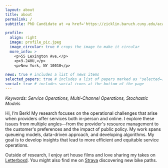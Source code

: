 ```yaml
---
layout: about
title: about
permalink: /
subtitle: PhD Candidate at <a href='https://zicklin.baruch.cuny.edu/academic-programs/doctoral/areas-of-study/operations-and-decision-analytics/'>Baruch College, Zicklin School of Business, CUNY</a>. 

profile:
  align: right
  image: profile_pic.jpeg
  image_circular: true # crops the image to make it circular
  more_info: >
    <p>55 Lexington Ave,</p>
    <p>9-240U,</p>
    <p>New York, NY 10010</p>

news: true # includes a list of news items
selected_papers: true # includes a list of papers marked as "selected={true}"
social: true # includes social icons at the bottom of the page
---
```


*Keywords: Service Operations, Multi-Channel Operations, Stochastic Models*

Hi, I’m Berk! My research focuses on the operational challenges that arise when providers offer services both in-person and online. I explore these issues from multiple angles—from the provider's resource management to the customer's preferences and the impact of public policy. My work spans queueing models, data-driven approach, and developing algorithms. My goal is to develop insights that lead to more efficient and equitable service operations.

Outside of research, I enjoy art house films and love sharing my takes on [Letterboxd](https://letterboxd.com/berkolmez/). You might also find me on [Strava](https://www.strava.com/athletes/144034223) discovering new bike paths.

<!-- Hi, I’m Berk—a researcher with a passion for optimizing real-world operations. Recently, I’ve been focused on multi-channel operations and exploring how emerging tech can drive meaningful impact. My work spans theoretical modeling, deep dives into data, and developing algorithms. I also have a special interest in quantum computing. I enjoy the challenge of transforming complex ideas into practical solutions. -->

<!-- Outside of work, I enjoy art house films and love sharing my takes on [Letterboxd](https://letterboxd.com/berkolmez/). You might also find me biking around the city or on a run, discovering new paths. If that’s your thing too, feel free to follow me on [Strava](https://www.strava.com/athletes/144034223)! -->

